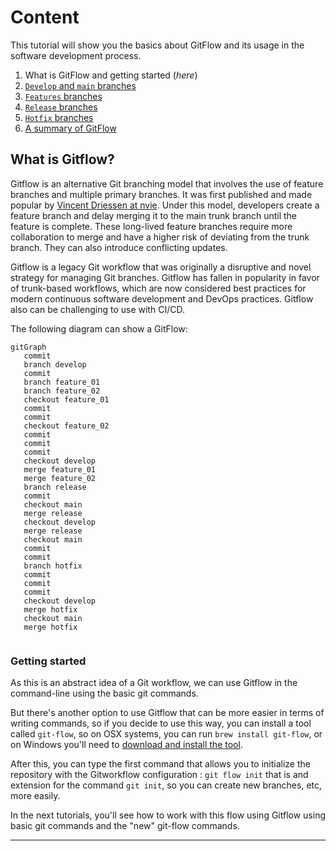 # **Content**

This tutorial will show you the basics about GitFlow and its usage in the software development process.

1. What is GitFlow and getting started (_here_)
2. [`Develop` and `main` branches](./)
3. [`Features` branches](./)
4. [`Release` branches](./)
5. [`Hotfix` branches](./)
6. [A summary of GitFlow](./A%20Summary%20of%20Git%20Flow.md)

## **What is Gitflow?**

Gitflow is an alternative Git branching model that involves the use of feature branches and multiple primary branches. It was first published and made popular by [Vincent Driessen at nvie](http://nvie.com/posts/a-successful-git-branching-model/). Under this model, developers create a feature branch and delay merging it to the main trunk branch until the feature is complete. These long-lived feature branches require more collaboration to merge and have a higher risk of deviating from the trunk branch. They can also introduce conflicting updates.

Gitflow is a legacy Git workflow that was originally a disruptive and novel strategy for managing Git branches. Gitflow has fallen in popularity in favor of trunk-based workflows, which are now considered best practices for modern continuous software development and DevOps practices. Gitflow also can be challenging to use with CI/CD.

The following diagram can show a GitFlow:

```mermaid
gitGraph
   commit
   branch develop
   commit
   branch feature_01
   branch feature_02
   checkout feature_01
   commit
   commit
   checkout feature_02
   commit
   commit
   commit
   checkout develop
   merge feature_01
   merge feature_02
   branch release
   commit
   checkout main
   merge release
   checkout develop
   merge release
   checkout main
   commit
   commit
   branch hotfix
   commit
   commit
   commit
   checkout develop
   merge hotfix
   checkout main
   merge hotfix
   
```

### **Getting started**

As this is an abstract idea of a Git workflow, we can use Gitflow in the command-line using the basic git commands.

But there's another option to use Gitflow that can be more easier in terms of writing commands, so if you decide to use this way, you can install a tool called `git-flow`, so on OSX systems, you can run `brew install git-flow`, or on Windows you'll need to [download and install the tool](https://git-scm.com/download/win). 

After this, you can type the first command that allows you to initialize the repository with the Gitworkflow configuration : `git flow init` that is and extension for the command `git init`, so you can create new branches, etc, more easily.

In the next tutorials, you'll see how to work with this flow using Gitflow using basic git commands and the "new" git-flow commands. 

----



